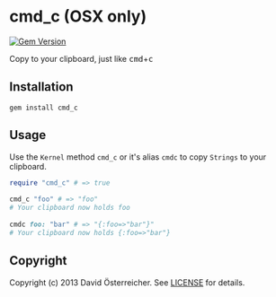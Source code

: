 # cmd_c (OSX only)

[![Gem Version](https://badge.fury.io/rb/cmd_c.png)][gem]

[gem]: https://rubygems.org/gems/cmd_c

Copy to your clipboard, just like <kbd>cmd</kbd>+<kbd>c</kbd>

## Installation
    gem install cmd_c
    
## Usage
Use the `Kernel` method `cmd_c` or it's alias `cmdc` to copy `Strings` to your clipboard.

```ruby    
require "cmd_c" # => true
    
cmd_c "foo" # => "foo"
# Your clipboard now holds foo
    
cmdc foo: "bar" # => "{:foo=>"bar"}"
# Your clipboard now holds {:foo=>"bar"}
```

## Copyright
Copyright (c) 2013 David Österreicher.
See [LICENSE][] for details.

[license]: LICENSE
